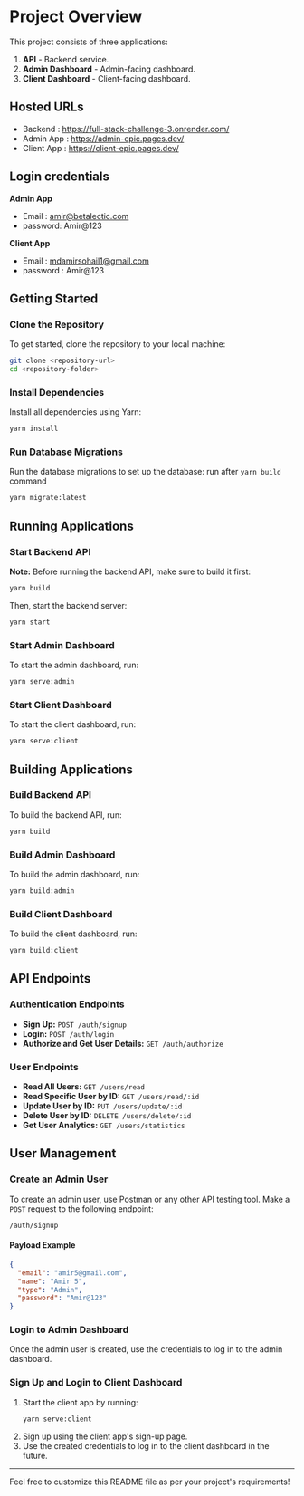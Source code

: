 # Project Overview

This project consists of three applications:

1. **API** - Backend service.
2. **Admin Dashboard** - Admin-facing dashboard.
3. **Client Dashboard** - Client-facing dashboard.

## Hosted URLs

- Backend : https://full-stack-challenge-3.onrender.com/
- Admin App : https://admin-epic.pages.dev/
- Client App : https://client-epic.pages.dev/

## Login credentials

**Admin App**

- Email : amir@betalectic.com
- password: Amir@123

**Client App**

- Email : mdamirsohail1@gmail.com
- password : Amir@123

## Getting Started

### Clone the Repository

To get started, clone the repository to your local machine:

```bash
git clone <repository-url>
cd <repository-folder>
```

### Install Dependencies

Install all dependencies using Yarn:

```bash
yarn install
```

### Run Database Migrations

Run the database migrations to set up the database: run after `yarn build` command

```bash
yarn migrate:latest
```

## Running Applications

### Start Backend API

**Note:** Before running the backend API, make sure to build it first:

```bash
yarn build
```

Then, start the backend server:

```bash
yarn start
```

### Start Admin Dashboard

To start the admin dashboard, run:

```bash
yarn serve:admin
```

### Start Client Dashboard

To start the client dashboard, run:

```bash
yarn serve:client
```

## Building Applications

### Build Backend API

To build the backend API, run:

```bash
yarn build
```

### Build Admin Dashboard

To build the admin dashboard, run:

```bash
yarn build:admin
```

### Build Client Dashboard

To build the client dashboard, run:

```bash
yarn build:client
```

## API Endpoints

### Authentication Endpoints

- **Sign Up:** `POST /auth/signup`
- **Login:** `POST /auth/login`
- **Authorize and Get User Details:** `GET /auth/authorize`

### User Endpoints

- **Read All Users:** `GET /users/read`
- **Read Specific User by ID:** `GET /users/read/:id`
- **Update User by ID:** `PUT /users/update/:id`
- **Delete User by ID:** `DELETE /users/delete/:id`
- **Get User Analytics:** `GET /users/statistics`

## User Management

### Create an Admin User

To create an admin user, use Postman or any other API testing tool. Make a `POST` request to the following endpoint:

```
/auth/signup
```

#### Payload Example

```json
{
  "email": "amir5@gmail.com",
  "name": "Amir 5",
  "type": "Admin",
  "password": "Amir@123"
}
```

### Login to Admin Dashboard

Once the admin user is created, use the credentials to log in to the admin dashboard.

### Sign Up and Login to Client Dashboard

1. Start the client app by running:
   ```bash
   yarn serve:client
   ```
2. Sign up using the client app's sign-up page.
3. Use the created credentials to log in to the client dashboard in the future.

---

Feel free to customize this README file as per your project's requirements!
